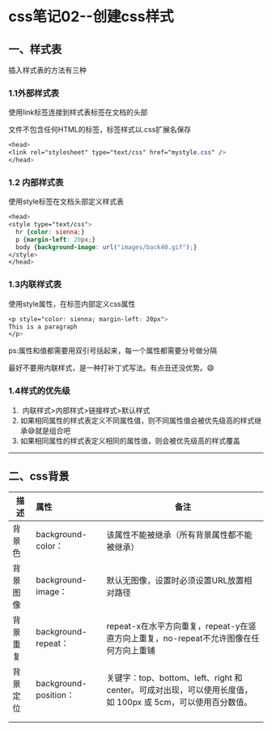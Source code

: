 # css笔记02--创建css样式

## 一、样式表

插入样式表的方法有三种

### 1.1外部样式表

使用link标签连接到样式表<link>标签在文档的头部

文件不包含任何HTML的标签，标签样式以.css扩展名保存

```css
<head>
<link rel="stylesheet" type="text/css" href="mystyle.css" />
</head>
```

### 1.2 内部样式表

使用style标签在文档头部定义样式表

```css
<head>
<style type="text/css">
  hr {color: sienna;}
  p {margin-left: 20px;}
  body {background-image: url("images/back40.gif");}
</style>
</head>
```

### 1.3内联样式表

使用style属性，在标签内部定义css属性

```css
<p style="color: sienna; margin-left: 20px">
This is a paragraph
</p>
```

ps:属性和值都需要用双引号括起来，每一个属性都需要分号做分隔

最好不要用内联样式，是一种打补丁式写法。有点丑还没优势。:smile:

### 1.4样式的优先级

1. ​	内联样式>内部样式>链接样式>默认样式
2. 如果相同属性的样式表定义不同属性值，则不同属性值会被优先级高的样式继承:sweat_smile:就是组合吧
3. 如果相同属性的样式表定义相同的属性值，则会被优先级高的样式覆盖

***



## 二、css背景

| 描述     | 属性                  | 备注                                                         |
| -------- | :-------------------- | ------------------------------------------------------------ |
| 背景色   | background-color：    | 该属性不能被继承（所有背景属性都不能被继承）                 |
| 背景图像 | background-image：    | 默认无图像，设置时必须设置URL放置相对路径                    |
| 背景重复 | background-repeat：   | repeat-x在水平方向重复，repeat-y在竖直方向上重复，no-repeat不允许图像在任何方向上重铺 |
| 背景定位 | background-position： | 关键字：top、bottom、left、right 和 center。可成对出现，可以使用长度值，如 100px 或 5cm，可以使用百分数值。 |
|          |                       |                                                              |
|          |                       |                                                              |











